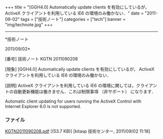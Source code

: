 ﻿+++
title = "[GGH4.0] Automatically update clients を有効にしているが， ActiveX クライアントを利用している IE6 の環境のみ働かない．"
date = "2011-09-02"
tags = ["技術ノート"]
categories = ["tech"]
banner = "img/technote.jpg"
+++

-----------------------------------------------------------------------------------------------------------------------------

*技術ノート

2011/09/02*


[番号]
技術ノート KGTN 2011090208

[現象]
[GGH4.0] Automatically update clients を有効にしているが， ActiveX
クライアントを利用している IE6 の環境のみ働かない．

[説明]
ActiveX クライアントを利用している IE6
の環境に関しては，クライアントの自動更新機能は働きません．これは制限事項
（非サポート） になります．

Automatic client updating for users running the ActiveX Control with
Internet Explorer 6.0 is not supported.


### ファイル

 
 


[KGTN2011090208.pdf](http://techreport.kitasp.net/attachments/download/619/KGTN2011090208.pdf)
 [(53.7 KB)] [kitasp 技術センター, 2011/09/02
11:18]


 


 


